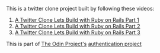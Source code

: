 This is a twitter clone project built by following these videos:
1. [A Twitter Clone Lets Build with Ruby on Rails Part 1](https://www.youtube.com/watch?time_continue=1&v=5gUysPm64a4&feature=emb_logo)
2. [A Twitter Clone Lets Build with Ruby on Rails Part 2](https://www.youtube.com/watch?v=ZxkbFOe3lRY&t)
3. [A Twitter Clone Lets Build with Ruby on Rails Part 3](https://www.youtube.com/watch?v=V4h7-hR_WME)

This is part of [The Odin Project's](https://www.theodinproject.com/) [authentication project](https://www.theodinproject.com/lessons/authentication)
